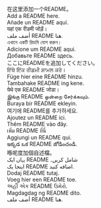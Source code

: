 在这里添加一个README。  
Add a README here.  
Añade un README aquí.  
यहां एक रीडमी जोड़ें।  
أضف ملف README هنا.  
এখানে একটি রিডমি যোগ করুন।  
Adicione um README aqui.  
Добавьте README здесь.  
ここにREADMEを追加してください。  
ਇੱਥੇ ਇੱਕ ਰੀਡਮੀ ਸ਼ਾਮਲ ਕਰੋ।  
Füge hier eine README hinzu.  
Tambahake README ing kene.  
येथे एक README जोडा।  
இங்கு README ஒன்றை சேர்க்கவும்.  
Buraya bir README ekleyin.  
여기에 README를 추가하세요.  
Ajoutez un README ici.  
Thêm README vào đây.  
เพิ่ม README ที่นี่  
Aggiungi un README qui.  
ఇక్కడ ఒక README జోడించండి.  
喺呢度加個自述檔。  
یہاں ایک README شامل کریں۔  
اینجا یک README اضافه کنید.  
Dodaj README tutaj.  
Voeg hier een README toe.  
અહીં એક README ઉમેરો.  
Magdagdag ng README dito.  
أضف ملف README هنا.
